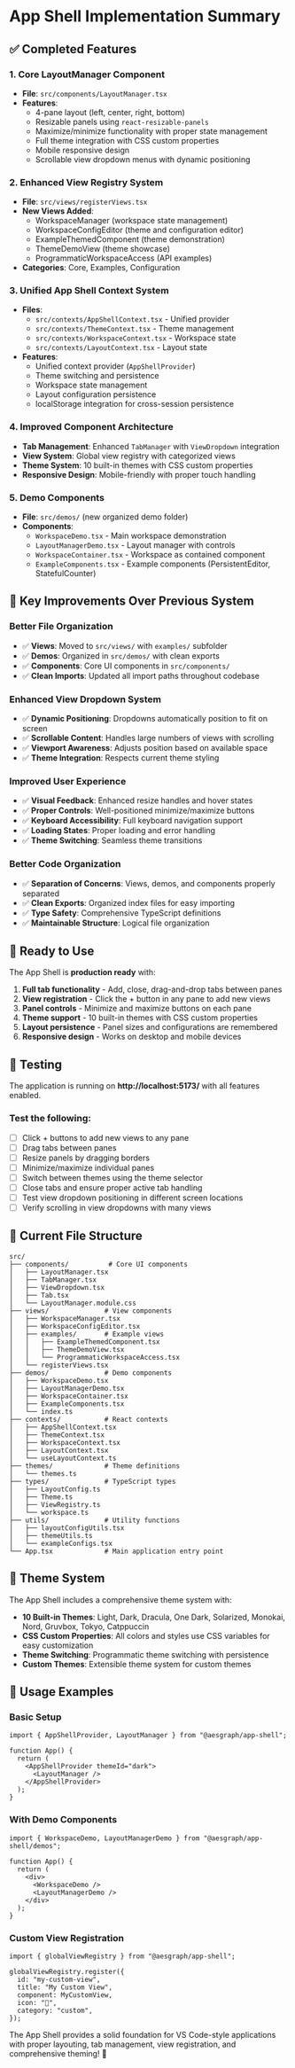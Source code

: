 # App Shell Implementation Summary

## ✅ Completed Features

### 1. **Core LayoutManager Component**

- **File**: `src/components/LayoutManager.tsx`
- **Features**:
  - 4-pane layout (left, center, right, bottom)
  - Resizable panels using `react-resizable-panels`
  - Maximize/minimize functionality with proper state management
  - Full theme integration with CSS custom properties
  - Mobile responsive design
  - Scrollable view dropdown menus with dynamic positioning

### 2. **Enhanced View Registry System**

- **File**: `src/views/registerViews.tsx`
- **New Views Added**:
  - WorkspaceManager (workspace state management)
  - WorkspaceConfigEditor (theme and configuration editor)
  - ExampleThemedComponent (theme demonstration)
  - ThemeDemoView (theme showcase)
  - ProgrammaticWorkspaceAccess (API examples)
- **Categories**: Core, Examples, Configuration

### 3. **Unified App Shell Context System**

- **Files**:
  - `src/contexts/AppShellContext.tsx` - Unified provider
  - `src/contexts/ThemeContext.tsx` - Theme management
  - `src/contexts/WorkspaceContext.tsx` - Workspace state
  - `src/contexts/LayoutContext.tsx` - Layout state
- **Features**:
  - Unified context provider (`AppShellProvider`)
  - Theme switching and persistence
  - Workspace state management
  - Layout configuration persistence
  - localStorage integration for cross-session persistence

### 4. **Improved Component Architecture**

- **Tab Management**: Enhanced `TabManager` with `ViewDropdown` integration
- **View System**: Global view registry with categorized views
- **Theme System**: 10 built-in themes with CSS custom properties
- **Responsive Design**: Mobile-friendly with proper touch handling

### 5. **Demo Components**

- **File**: `src/demos/` (new organized demo folder)
- **Components**:
  - `WorkspaceDemo.tsx` - Main workspace demonstration
  - `LayoutManagerDemo.tsx` - Layout manager with controls
  - `WorkspaceContainer.tsx` - Workspace as contained component
  - `ExampleComponents.tsx` - Example components (PersistentEditor, StatefulCounter)

## 🎯 Key Improvements Over Previous System

### **Better File Organization**

- ✅ **Views**: Moved to `src/views/` with `examples/` subfolder
- ✅ **Demos**: Organized in `src/demos/` with clean exports
- ✅ **Components**: Core UI components in `src/components/`
- ✅ **Clean Imports**: Updated all import paths throughout codebase

### **Enhanced View Dropdown System**

- ✅ **Dynamic Positioning**: Dropdowns automatically position to fit on screen
- ✅ **Scrollable Content**: Handles large numbers of views with scrolling
- ✅ **Viewport Awareness**: Adjusts position based on available space
- ✅ **Theme Integration**: Respects current theme styling

### **Improved User Experience**

- ✅ **Visual Feedback**: Enhanced resize handles and hover states
- ✅ **Proper Controls**: Well-positioned minimize/maximize buttons
- ✅ **Keyboard Accessibility**: Full keyboard navigation support
- ✅ **Loading States**: Proper loading and error handling
- ✅ **Theme Switching**: Seamless theme transitions

### **Better Code Organization**

- ✅ **Separation of Concerns**: Views, demos, and components properly separated
- ✅ **Clean Exports**: Organized index files for easy importing
- ✅ **Type Safety**: Comprehensive TypeScript definitions
- ✅ **Maintainable Structure**: Logical file organization

## 🚀 Ready to Use

The App Shell is **production ready** with:

1. **Full tab functionality** - Add, close, drag-and-drop tabs between panes
2. **View registration** - Click the + button in any pane to add new views
3. **Panel controls** - Minimize and maximize buttons on each pane
4. **Theme support** - 10 built-in themes with CSS custom properties
5. **Layout persistence** - Panel sizes and configurations are remembered
6. **Responsive design** - Works on desktop and mobile devices

## 🧪 Testing

The application is running on **http://localhost:5173/** with all features enabled.

### Test the following:

- [ ] Click + buttons to add new views to any pane
- [ ] Drag tabs between panes
- [ ] Resize panels by dragging borders
- [ ] Minimize/maximize individual panes
- [ ] Switch between themes using the theme selector
- [ ] Close tabs and ensure proper active tab handling
- [ ] Test view dropdown positioning in different screen locations
- [ ] Verify scrolling in view dropdowns with many views

## 📁 Current File Structure

```
src/
├── components/          # Core UI components
│   ├── LayoutManager.tsx
│   ├── TabManager.tsx
│   ├── ViewDropdown.tsx
│   ├── Tab.tsx
│   └── LayoutManager.module.css
├── views/              # View components
│   ├── WorkspaceManager.tsx
│   ├── WorkspaceConfigEditor.tsx
│   ├── examples/       # Example views
│   │   ├── ExampleThemedComponent.tsx
│   │   ├── ThemeDemoView.tsx
│   │   └── ProgrammaticWorkspaceAccess.tsx
│   └── registerViews.tsx
├── demos/              # Demo components
│   ├── WorkspaceDemo.tsx
│   ├── LayoutManagerDemo.tsx
│   ├── WorkspaceContainer.tsx
│   ├── ExampleComponents.tsx
│   └── index.ts
├── contexts/           # React contexts
│   ├── AppShellContext.tsx
│   ├── ThemeContext.tsx
│   ├── WorkspaceContext.tsx
│   ├── LayoutContext.tsx
│   └── useLayoutContext.ts
├── themes/             # Theme definitions
│   └── themes.ts
├── types/              # TypeScript types
│   ├── LayoutConfig.ts
│   ├── Theme.ts
│   ├── ViewRegistry.ts
│   └── workspace.ts
├── utils/              # Utility functions
│   ├── layoutConfigUtils.tsx
│   ├── themeUtils.ts
│   └── exampleConfigs.tsx
└── App.tsx             # Main application entry point
```

## 🎨 Theme System

The App Shell includes a comprehensive theme system with:

- **10 Built-in Themes**: Light, Dark, Dracula, One Dark, Solarized, Monokai, Nord, Gruvbox, Tokyo, Catppuccin
- **CSS Custom Properties**: All colors and styles use CSS variables for easy customization
- **Theme Switching**: Programmatic theme switching with persistence
- **Custom Themes**: Extensible theme system for custom themes

## 🔧 Usage Examples

### Basic Setup

```tsx
import { AppShellProvider, LayoutManager } from "@aesgraph/app-shell";

function App() {
  return (
    <AppShellProvider themeId="dark">
      <LayoutManager />
    </AppShellProvider>
  );
}
```

### With Demo Components

```tsx
import { WorkspaceDemo, LayoutManagerDemo } from "@aesgraph/app-shell/demos";

function App() {
  return (
    <div>
      <WorkspaceDemo />
      <LayoutManagerDemo />
    </div>
  );
}
```

### Custom View Registration

```tsx
import { globalViewRegistry } from "@aesgraph/app-shell";

globalViewRegistry.register({
  id: "my-custom-view",
  title: "My Custom View",
  component: MyCustomView,
  icon: "🔧",
  category: "custom",
});
```

The App Shell provides a solid foundation for VS Code-style applications with proper layouting, tab management, view registration, and comprehensive theming! 🎉
